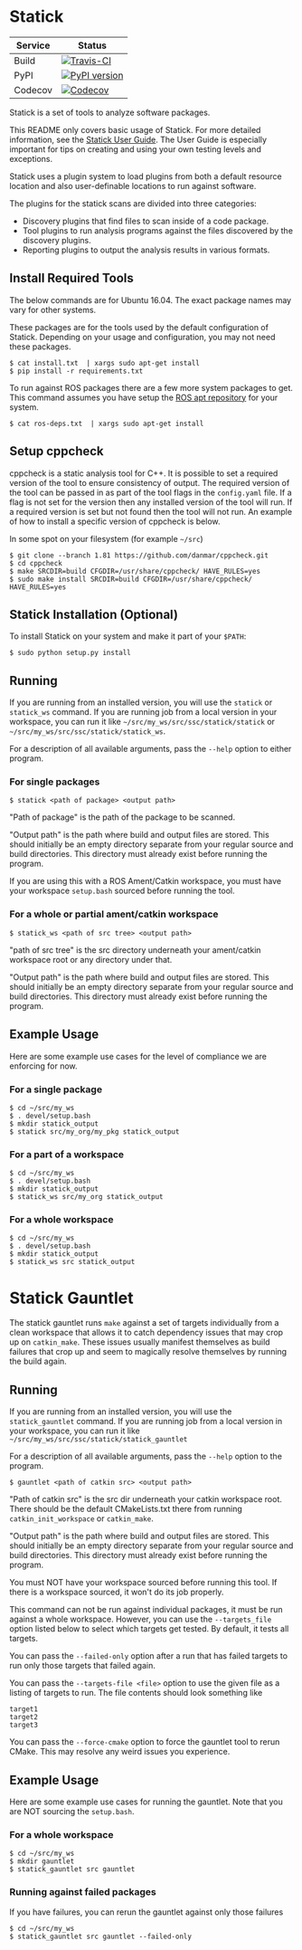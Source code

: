 # Statick

| Service | Status |
| ------- | ------ |
| Build   | [![Travis-CI](https://api.travis-ci.org/sscpac/statick.svg?branch=master)](https://travis-ci.org/sscpac/statick/branches) |
| PyPI    | [![PyPI version](https://badge.fury.io/py/statick.svg)](https://badge.fury.io/py/statick) |
| Codecov | [![Codecov](https://codecov.io/gh/sscpac/statick/branch/master/graphs/badge.svg)](https://codecov.io/gh/sscpac/statick/) |


Statick is a set of tools to analyze software packages.

This README only covers basic usage of Statick.
For more detailed information, see the [Statick User Guide](GUIDE.md).
The User Guide is especially important for tips on creating and using your own testing levels and exceptions.

Statick uses a plugin system to load plugins from both a default resource location and also
user-definable locations to run against software.

The plugins for the statick scans are divided into three categories:

  - Discovery plugins that find files to scan inside of a code package.
  - Tool plugins to run analysis programs against the files discovered by the discovery plugins.
  - Reporting plugins to output the analysis results in various formats.

## Install Required Tools

The below commands are for Ubuntu 16.04.
The exact package names may vary for other systems.

These packages are for the tools used by the default configuration of Statick.
Depending on your usage and configuration, you may not need these packages.

    $ cat install.txt  | xargs sudo apt-get install
    $ pip install -r requirements.txt

To run against ROS packages there are a few more system packages to get.
This command assumes you have setup the [ROS apt repository](http://wiki.ros.org/ROS/Installation) for your system.

    $ cat ros-deps.txt  | xargs sudo apt-get install

## Setup cppcheck

cppcheck is a static analysis tool for C++.
It is possible to set a required version of the tool to ensure consistency of output.
The required version of the tool can be passed in as part of the tool flags in the `config.yaml` file.
If a flag is not set for the version then any installed version of the tool will run.
If a required version is set but not found then the tool will not run.
An example of how to install a specific version of cppcheck is below.

In some spot on your filesystem (for example `~/src`)

    $ git clone --branch 1.81 https://github.com/danmar/cppcheck.git
    $ cd cppcheck
    $ make SRCDIR=build CFGDIR=/usr/share/cppcheck/ HAVE_RULES=yes
    $ sudo make install SRCDIR=build CFGDIR=/usr/share/cppcheck/ HAVE_RULES=yes

## Statick Installation (Optional)

To install Statick on your system and make it part of your `$PATH`:

    $ sudo python setup.py install

## Running

If you are running from an installed version, you will use the `statick` or `statick_ws` command.
If you are running job from a local version in your workspace, you can run it like `~/src/my_ws/src/ssc/statick/statick` or `~/src/my_ws/src/ssc/statick/statick_ws`.

For a description of all available arguments, pass the `--help` option to either program.

### For single packages

    $ statick <path of package> <output path>

"Path of package" is the path of the package to be scanned.

"Output path" is the path where build and output files are stored.
This should initially be an empty directory separate from your regular source and build directories.
This directory must already exist before running the program.

If you are using this with a ROS Ament/Catkin workspace, you must have your workspace `setup.bash` sourced before running the tool.

### For a whole or partial ament/catkin workspace

    $ statick_ws <path of src tree> <output path>

"path of src tree" is the src directory underneath your ament/catkin workspace root or any directory under that.

"Output path" is the path where build and output files are stored.
This should initially be an empty directory separate from your regular source and build directories.
This directory must already exist before running the program.

## Example Usage

Here are some example use cases for the level of compliance we are enforcing for now.

### For a single package

    $ cd ~/src/my_ws
    $ . devel/setup.bash
    $ mkdir statick_output
    $ statick src/my_org/my_pkg statick_output

### For a part of a workspace

    $ cd ~/src/my_ws
    $ . devel/setup.bash
    $ mkdir statick_output
    $ statick_ws src/my_org statick_output

### For a whole workspace

    $ cd ~/src/my_ws
    $ . devel/setup.bash
    $ mkdir statick_output
    $ statick_ws src statick_output


# Statick Gauntlet

The statick gauntlet runs `make` against a set of targets individually from a clean workspace that allows it to catch dependency issues that may crop up on `catkin_make`.
These issues usually manifest themselves as build failures that crop up and seem to magically resolve themselves by running the build again.

## Running

If you are running from an installed version, you will use the `statick_gauntlet` command.
If you are running job from a local version in your workspace, you can run it like `~/src/my_ws/src/ssc/statick/statick_gauntlet`

For a description of all available arguments, pass the `--help` option to the program.

    $ gauntlet <path of catkin src> <output path>

"Path of catkin src" is the src dir underneath your catkin workspace root.
There should be the default CMakeLists.txt there from running `catkin_init_workspace` or `catkin_make`.

"Output path" is the path where build and output files are stored.
This should initially be an empty directory separate from your regular source and build directories.
This directory must already exist before running the program.

You must NOT have your workspace sourced before running this tool.
If there is a workspace sourced, it won't do its job properly.

This command can not be run against individual packages, it must be run against a whole workspace.
However, you can use the `--targets_file` option listed below to select which targets get tested.
By default, it tests all targets.

You can pass the `--failed-only` option after a run that has failed targets to run only those targets that failed again.

You can pass the `--targets-file <file>` option to use the given file as a listing of targets to run.
The file contents should look something like

    target1
    target2
    target3

You can pass the `--force-cmake` option to force the gauntlet tool to rerun CMake.
This may resolve any weird issues you experience.

## Example Usage

Here are some example use cases for running the gauntlet.
Note that you are NOT sourcing the `setup.bash`.

### For a whole workspace

    $ cd ~/src/my_ws
    $ mkdir gauntlet
    $ statick_gauntlet src gauntlet

### Running against failed packages

If you have failures, you can rerun the gauntlet against only those failures

    $ cd ~/src/my_ws
    $ statick_gauntlet src gauntlet --failed-only
